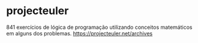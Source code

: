 # projecteuler
841 exercícios de lógica de programação utilizando conceitos matemáticos em alguns dos problemas.
https://projecteuler.net/archives
